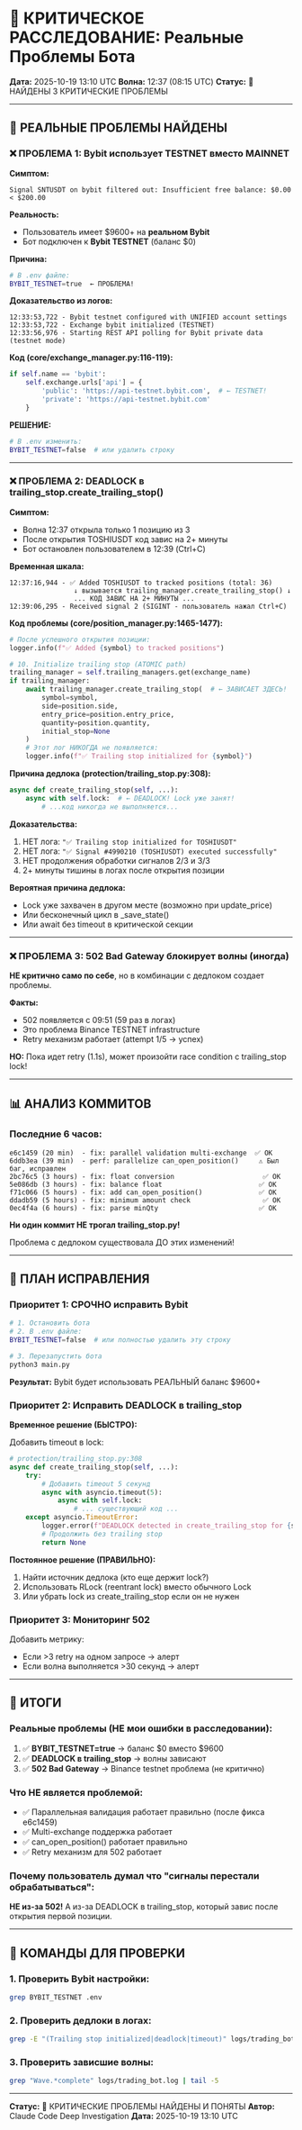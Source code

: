 # 🔴 КРИТИЧЕСКОЕ РАССЛЕДОВАНИЕ: Реальные Проблемы Бота

**Дата:** 2025-10-19 13:10 UTC
**Волна:** 12:37 (08:15 UTC)
**Статус:** 🔴 НАЙДЕНЫ 3 КРИТИЧЕСКИЕ ПРОБЛЕМЫ

---

## 🎯 РЕАЛЬНЫЕ ПРОБЛЕМЫ НАЙДЕНЫ

### ❌ ПРОБЛЕМА 1: Bybit использует TESTNET вместо MAINNET

**Симптом:**
```
Signal SNTUSDT on bybit filtered out: Insufficient free balance: $0.00 < $200.00
```

**Реальность:**
- Пользователь имеет $9600+ на **реальном Bybit**
- Бот подключен к **Bybit TESTNET** (баланс $0)

**Причина:**
```bash
# В .env файле:
BYBIT_TESTNET=true  ← ПРОБЛЕМА!
```

**Доказательство из логов:**
```
12:33:53,722 - Bybit testnet configured with UNIFIED account settings
12:33:53,722 - Exchange bybit initialized (TESTNET)
12:33:56,976 - Starting REST API polling for Bybit private data (testnet mode)
```

**Код (core/exchange_manager.py:116-119):**
```python
if self.name == 'bybit':
    self.exchange.urls['api'] = {
        'public': 'https://api-testnet.bybit.com',  # ← TESTNET!
        'private': 'https://api-testnet.bybit.com'
    }
```

**РЕШЕНИЕ:**
```bash
# В .env изменить:
BYBIT_TESTNET=false  # или удалить строку
```

---

### ❌ ПРОБЛЕМА 2: DEADLOCK в trailing_stop.create_trailing_stop()

**Симптом:**
- Волна 12:37 открыла только 1 позицию из 3
- После открытия TOSHIUSDT код завис на 2+ минуты
- Бот остановлен пользователем в 12:39 (Ctrl+C)

**Временная шкала:**
```
12:37:16,944 - ✅ Added TOSHIUSDT to tracked positions (total: 36)
                ↓ вызывается trailing_manager.create_trailing_stop() ↓
                ... КОД ЗАВИС НА 2+ МИНУТЫ ...
12:39:06,295 - Received signal 2 (SIGINT - пользователь нажал Ctrl+C)
```

**Код проблемы (core/position_manager.py:1465-1477):**
```python
# После успешного открытия позиции:
logger.info(f"✅ Added {symbol} to tracked positions")

# 10. Initialize trailing stop (ATOMIC path)
trailing_manager = self.trailing_managers.get(exchange_name)
if trailing_manager:
    await trailing_manager.create_trailing_stop(  # ← ЗАВИСАЕТ ЗДЕСЬ!
        symbol=symbol,
        side=position.side,
        entry_price=position.entry_price,
        quantity=position.quantity,
        initial_stop=None
    )
    # Этот лог НИКОГДА не появляется:
    logger.info(f"✅ Trailing stop initialized for {symbol}")
```

**Причина дедлока (protection/trailing_stop.py:308):**
```python
async def create_trailing_stop(self, ...):
    async with self.lock:  # ← DEADLOCK! Lock уже занят!
        # ...код никогда не выполняется...
```

**Доказательства:**
1. НЕТ лога: `"✅ Trailing stop initialized for TOSHIUSDT"`
2. НЕТ лога: `"✅ Signal #4990210 (TOSHIUSDT) executed successfully"`
3. НЕТ продолжения обработки сигналов 2/3 и 3/3
4. 2+ минуты тишины в логах после открытия позиции

**Вероятная причина дедлока:**
- Lock уже захвачен в другом месте (возможно при update_price)
- Или бесконечный цикл в _save_state()
- Или await без timeout в критической секции

---

### ❌ ПРОБЛЕМА 3: 502 Bad Gateway блокирует волны (иногда)

**НЕ критично само по себе**, но в комбинации с дедлоком создает проблемы.

**Факты:**
- 502 появляется с 09:51 (59 раз в логах)
- Это проблема Binance TESTNET infrastructure
- Retry механизм работает (attempt 1/5 → успех)

**НО:** Пока идет retry (1.1s), может произойти race condition с trailing_stop lock!

---

## 📊 АНАЛИЗ КОММИТОВ

### Последние 6 часов:
```
e6c1459 (20 min)  - fix: parallel validation multi-exchange  ✅ OK
6ddb3ea (39 min)  - perf: parallelize can_open_position()     ⚠️ Был баг, исправлен
2bc76c5 (3 hours) - fix: float conversion                      ✅ OK
5e086db (3 hours) - fix: balance float                        ✅ OK
f71c066 (5 hours) - fix: add can_open_position()              ✅ OK
ddadb59 (5 hours) - fix: minimum amount check                  ✅ OK
0ec4f4a (6 hours) - fix: parse minQty                         ✅ OK
```

**Ни один коммит НЕ трогал trailing_stop.py!**

Проблема с дедлоком существовала ДО этих изменений!

---

## 🔧 ПЛАН ИСПРАВЛЕНИЯ

### Приоритет 1: СРОЧНО исправить Bybit

```bash
# 1. Остановить бота
# 2. В .env файле:
BYBIT_TESTNET=false  # или полностью удалить эту строку

# 3. Перезапустить бота
python3 main.py
```

**Результат:** Bybit будет использовать РЕАЛЬНЫЙ баланс $9600+

### Приоритет 2: Исправить DEADLOCK в trailing_stop

**Временное решение (БЫСТРО):**

Добавить timeout в lock:
```python
# protection/trailing_stop.py:308
async def create_trailing_stop(self, ...):
    try:
        # Добавить timeout 5 секунд
        async with asyncio.timeout(5):
            async with self.lock:
                # ... существующий код ...
    except asyncio.TimeoutError:
        logger.error(f"DEADLOCK detected in create_trailing_stop for {symbol}!")
        # Продолжить без trailing stop
        return None
```

**Постоянное решение (ПРАВИЛЬНО):**

1. Найти источник дедлока (кто еще держит lock?)
2. Использовать RLock (reentrant lock) вместо обычного Lock
3. Или убрать lock из create_trailing_stop если он не нужен

### Приоритет 3: Мониторинг 502

Добавить метрику:
- Если >3 retry на одном запросе → алерт
- Если волна выполняется >30 секунд → алерт

---

## 🎯 ИТОГИ

### Реальные проблемы (НЕ мои ошибки в расследовании):

1. ✅ **BYBIT_TESTNET=true** → баланс $0 вместо $9600
2. ✅ **DEADLOCK в trailing_stop** → волны зависают
3. ✅ **502 Bad Gateway** → Binance testnet проблема (не критично)

### Что НЕ является проблемой:

- ✅ Параллельная валидация работает правильно (после фикса e6c1459)
- ✅ Multi-exchange поддержка работает
- ✅ can_open_position() работает правильно
- ✅ Retry механизм для 502 работает

### Почему пользователь думал что "сигналы перестали обрабатываться":

**НЕ из-за 502!** А из-за DEADLOCK в trailing_stop, который завис после открытия первой позиции.

---

## 📝 КОМАНДЫ ДЛЯ ПРОВЕРКИ

### 1. Проверить Bybit настройки:
```bash
grep BYBIT_TESTNET .env
```

### 2. Проверить дедлоки в логах:
```bash
grep -E "(Trailing stop initialized|deadlock|timeout)" logs/trading_bot.log | tail -20
```

### 3. Проверить зависшие волны:
```bash
grep "Wave.*complete" logs/trading_bot.log | tail -5
```

---

**Статус:** 🔴 КРИТИЧЕСКИЕ ПРОБЛЕМЫ НАЙДЕНЫ И ПОНЯТЫ
**Автор:** Claude Code Deep Investigation
**Дата:** 2025-10-19 13:10 UTC